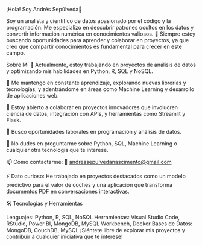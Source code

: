 ¡Hola! Soy Andrés Sepúlveda👋

Soy un analista y científico de datos apasionado por el código y la programación. Me especializo en descubrir patrones ocultos en los datos y convertir información numérica en conocimientos valiosos. 🚀 Siempre estoy buscando oportunidades para aprender y colaborar en proyectos, ya que creo que compartir conocimientos es fundamental para crecer en este campo.

Sobre Mí
🔭 Actualmente, estoy trabajando en proyectos de análisis de datos y optimizando mis habilidades en Python, R, SQL y NoSQL.

🌱 Me mantengo en constante aprendizaje, explorando nuevas librerías y tecnologías, y adentrándome en áreas como Machine Learning y desarrollo de aplicaciones web.

👯 Estoy abierto a colaborar en proyectos innovadores que involucren ciencia de datos, integración con APIs, y herramientas como Streamlit y Flask.

🤔 Busco oportunidades laborales en programación y análisis de datos.

💬 No dudes en preguntarme sobre Python, SQL, Machine Learning o cualquier otra tecnología que te interese.

📫 Cómo contactarme: 📧 andressepulvedanascimento@gmail.com

⚡ Dato curioso: He trabajado en proyectos destacados como un modelo predictivo para el valor de coches y una aplicación que transforma documentos PDF en conversaciones interactivas.

🛠️ Tecnologías y Herramientas

Lenguajes: Python, R, SQL, NoSQL
Herramientas: Visual Studio Code, RStudio, Power BI, MongoDB, MySQL Workbench, Docker
Bases de Datos: MongoDB, CouchDB, MySQL
¡Siéntete libre de explorar mis proyectos y contribuir a cualquier iniciativa que te interese!

